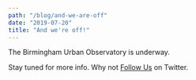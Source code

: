 ```yaml
---
path: "/blog/and-we-are-off"
date: "2019-07-20"
title: "And we're off!"
---
```


The Birmingham Urban Observatory is underway.

Stay tuned for more info. Why not [Follow Us](https://twitter.com/BhamUrbanObs) on Twitter.
